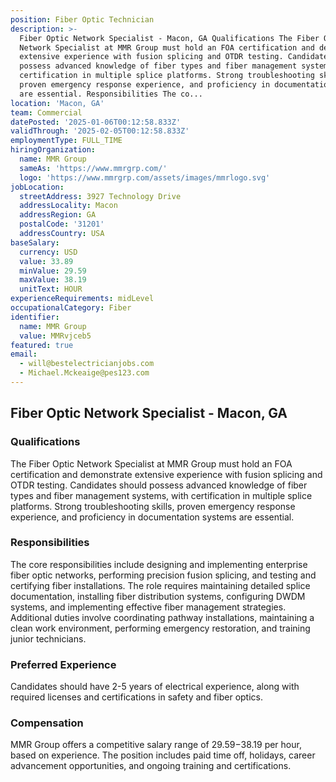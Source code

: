 ```yaml
---
position: Fiber Optic Technician
description: >-
  Fiber Optic Network Specialist - Macon, GA Qualifications The Fiber Optic
  Network Specialist at MMR Group must hold an FOA certification and demonstrate
  extensive experience with fusion splicing and OTDR testing. Candidates should
  possess advanced knowledge of fiber types and fiber management systems, with
  certification in multiple splice platforms. Strong troubleshooting skills,
  proven emergency response experience, and proficiency in documentation systems
  are essential. Responsibilities The co...
location: 'Macon, GA'
team: Commercial
datePosted: '2025-01-06T00:12:58.833Z'
validThrough: '2025-02-05T00:12:58.833Z'
employmentType: FULL_TIME
hiringOrganization:
  name: MMR Group
  sameAs: 'https://www.mmrgrp.com/'
  logo: 'https://www.mmrgrp.com/assets/images/mmrlogo.svg'
jobLocation:
  streetAddress: 3927 Technology Drive
  addressLocality: Macon
  addressRegion: GA
  postalCode: '31201'
  addressCountry: USA
baseSalary:
  currency: USD
  value: 33.89
  minValue: 29.59
  maxValue: 38.19
  unitText: HOUR
experienceRequirements: midLevel
occupationalCategory: Fiber
identifier:
  name: MMR Group
  value: MMRvjceb5
featured: true
email:
  - will@bestelectricianjobs.com
  - Michael.Mckeaige@pes123.com
---
```




## Fiber Optic Network Specialist - Macon, GA

### Qualifications
The Fiber Optic Network Specialist at MMR Group must hold an FOA certification and demonstrate extensive experience with fusion splicing and OTDR testing. Candidates should possess advanced knowledge of fiber types and fiber management systems, with certification in multiple splice platforms. Strong troubleshooting skills, proven emergency response experience, and proficiency in documentation systems are essential.

### Responsibilities
The core responsibilities include designing and implementing enterprise fiber optic networks, performing precision fusion splicing, and testing and certifying fiber installations. The role requires maintaining detailed splice documentation, installing fiber distribution systems, configuring DWDM systems, and implementing effective fiber management strategies. Additional duties involve coordinating pathway installations, maintaining a clean work environment, performing emergency restoration, and training junior technicians.

### Preferred Experience
Candidates should have 2-5 years of electrical experience, along with required licenses and certifications in safety and fiber optics.

### Compensation
MMR Group offers a competitive salary range of $29.59-$38.19 per hour, based on experience. The position includes paid time off, holidays, career advancement opportunities, and ongoing training and certifications.